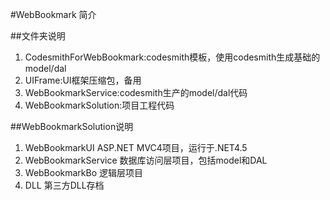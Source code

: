 
#WebBookmark 简介

##文件夹说明

1. CodesmithForWebBookmark:codesmith模板，使用codesmith生成基础的model/dal
2. UIFrame:UI框架压缩包，备用
3. WebBookmarkService:codesmith生产的model/dal代码
4. WebBookmarkSolution:项目工程代码


##WebBookmarkSolution说明

1. WebBookmarkUI ASP.NET MVC4项目，运行于.NET4.5
2. WebBookmarkService 数据库访问层项目，包括model和DAL
3. WebBookmarkBo 逻辑层项目
4. DLL 第三方DLL存档



